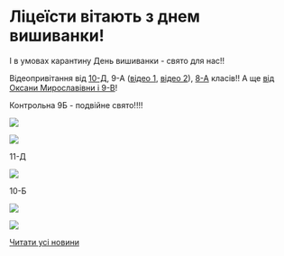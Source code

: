 # Ліцеїсти вітають з днем вишиванки!

І в умовах карантину День вишиванки - свято для нас!!

Відеопривітання від [10-Д](https://youtu.be/cv56DwYmQYc), 9-А ([відео 1](https://www.youtube.com/watch?v=NnKp1fLsw64), [відео 2](https://www.youtube.com/watch?v=cxmGz4GIH1Q)), [8-А](https://youtu.be/n6F9tzEU5qc) класів!! А ще [від Оксани Мирославівни і 9-В](https://youtu.be/DwEs2h7fn3c)!

Контрольна 9Б - подвійне свято!!!!


![](/images/blog/ліцеїсти-вітають-з-днем-вишиванки/9б.jpg)



![](/images/blog/ліцеїсти-вітають-з-днем-вишиванки/9б1.jpg)


11-Д


![](/images/blog/ліцеїсти-вітають-з-днем-вишиванки/11д.jpg)


10-Б


![](/images/blog/ліцеїсти-вітають-з-днем-вишиванки/10б.jpg)



![](/images/blog/ліцеїсти-вітають-з-днем-вишиванки/8б.jpg)





[Читати усі новини](/news)

